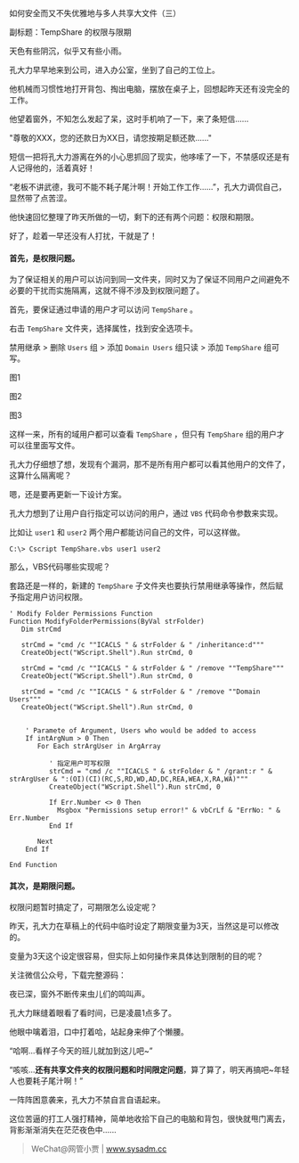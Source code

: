 如何安全而又不失优雅地与多人共享大文件（三）

副标题：TempShare 的权限与限期



天色有些阴沉，似乎又有些小雨。

孔大力早早地来到公司，进入办公室，坐到了自己的工位上。

他机械而习惯性地打开背包、掏出电脑，摆放在桌子上，回想起昨天还有没完全的工作。

他望着窗外，不知怎么发起了呆，这时手机响了一下，来了条短信......

"尊敬的XXX，您的还款日为XX日，请您按期足额还款......"

短信一把将孔大力游离在外的小心思抓回了现实，他哆嗦了一下，不禁感叹还是有人记得他的，活着真好！



“老板不讲武德，我可不能不耗子尾汁啊！开始工作工作......”，孔大力调侃自己，显然带了点苦涩。

他快速回忆整理了昨天所做的一切，剩下的还有两个问题：权限和期限。

好了，趁着一早还没有人打扰，干就是了！



#### 首先，是权限问题。

为了保证相关的用户可以访问到同一文件夹，同时又为了保证不同用户之间避免不必要的干扰而实施隔离，这就不得不涉及到权限问题了。



首先，要保证通过申请的用户才可以访问 `TempShare` 。

右击 `TempShare` 文件夹，选择属性，找到安全选项卡。

禁用继承 > 删除 `Users`  组 > 添加 `Domain Users` 组只读 > 添加 `TempShare` 组可写。

图1

图2

图3



这样一来，所有的域用户都可以查看 `TempShare` ，但只有 `TempShare` 组的用户才可以往里面写文件。

孔大力仔细想了想，发现有个漏洞，那不是所有用户都可以看其他用户的文件了，这算什么隔离呢？

嗯，还是要再更新一下设计方案。

孔大力想到了让用户自行指定可以访问的用户，通过 `VBS` 代码命令参数来实现。

比如让 `user1` 和 `user2` 两个用户都能访问自己的文件，可以这样做。

```
C:\> Cscript TempShare.vbs user1 user2
```



那么，VBS代码哪些实现呢？

套路还是一样的，新建的 `TempShare` 子文件夹也要执行禁用继承等操作，然后赋予指定用户访问权限。

```
' Modify Folder Permissions Function
Function ModifyFolderPermissions(ByVal strFolder)
   Dim strCmd
   
   strCmd = "cmd /c ""ICACLS " & strFolder & " /inheritance:d"""
   CreateObject("WScript.Shell").Run strCmd, 0
   
   strCmd = "cmd /c ""ICACLS " & strFolder & " /remove ""TempShare"""
   CreateObject("WScript.Shell").Run strCmd, 0

   strCmd = "cmd /c ""ICACLS " & strFolder & " /remove ""Domain Users"""
   CreateObject("WScript.Shell").Run strCmd, 0

   
	' Paramete of Argument, Users who would be added to access
	If intArgNum > 0 Then
	   For Each strArgUser in ArgArray

		  ' 指定用户可写权限
		  strCmd = "cmd /c ""ICACLS " & strFolder & " /grant:r " & strArgUser & ":(OI)(CI)(RC,S,RD,WD,AD,DC,REA,WEA,X,RA,WA)"""
		  CreateObject("WScript.Shell").Run strCmd, 0
	   
	      If Err.Number <> 0 Then
			Msgbox "Permissions setup error!" & vbCrLf & "ErrNo: " & Err.Number
		  End If

	   Next
	End If
   
End Function
```



#### 其次，是期限问题。

权限问题暂时搞定了，可期限怎么设定呢？

昨天，孔大力在草稿上的代码中临时设定了期限变量为3天，当然这是可以修改的。

变量为3天这个设定很容易，但实际上如何操作来具体达到限制的目的呢？









关注微信公众号，下载完整源码：





夜已深，窗外不断传来虫儿们的鸣叫声。

孔大力眯缝着眼看了看时间，已是凌晨1点多了。

他眼中噙着泪，口中打着哈，站起身来伸了个懒腰。

“哈啊...看样子今天的班儿就加到这儿吧~”

“咳咳...**还有共享文件夹的权限问题和时间限定问题**，算了算了，明天再搞吧~年轻人也要耗子尾汁啊！”

一阵阵困意袭来，孔大力不禁自言自语起来。

这位苦逼的打工人强打精神，简单地收拾下自己的电脑和背包，很快就甩门离去，背影渐渐消失在茫茫夜色中......



> WeChat@网管小贾 | www.sysadm.cc





